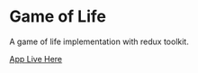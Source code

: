 # Game of Life

A game of life implementation with redux toolkit. 


[App Live Here](https://main.d3q25t94n46sk2.amplifyapp.com/)

